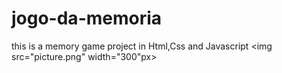 # jogo-da-memoria
this is a  memory game project in Html,Css and Javascript
<img src="picture.png" width="300"px> 
